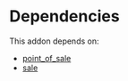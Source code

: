 # Dependencies

This addon depends on:

- [point_of_sale](https://github.com/bringout/oca-ocb-sale)
- [sale](https://github.com/bringout/oca-ocb-sale)
